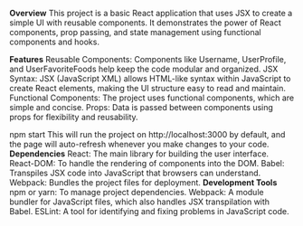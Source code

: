 **Overview**
This project is a basic React application that uses JSX to create a simple UI with reusable components. It demonstrates the power of React components, prop passing, and state management using functional components and hooks.

**Features**
Reusable Components: Components like Username, UserProfile, and UserFavoriteFoods help keep the code modular and organized.
JSX Syntax: JSX (JavaScript XML) allows HTML-like syntax within JavaScript to create React elements, making the UI structure easy to read and maintain.
Functional Components: The project uses functional components, which are simple and concise.
Props: Data is passed between components using props for flexibility and reusability.



npm start
This will run the project on http://localhost:3000 by default, and the page will auto-refresh whenever you make changes to your code.
**Dependencies**
React: The main library for building the user interface.
React-DOM: To handle the rendering of components into the DOM.
Babel: Transpiles JSX code into JavaScript that browsers can understand.
Webpack: Bundles the project files for deployment.
**Development Tools**
npm or yarn: To manage project dependencies.
Webpack: A module bundler for JavaScript files, which also handles JSX transpilation with Babel.
ESLint: A tool for identifying and fixing problems in JavaScript code.

